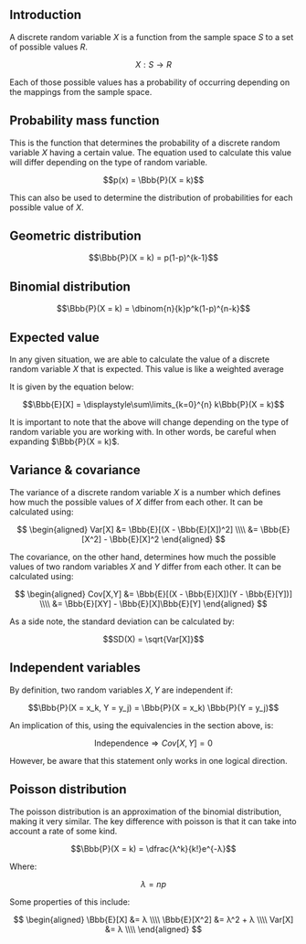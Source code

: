 ## Introduction

A discrete random variable $X$ is a function from the sample space $S$ to a set of possible values $R$.

$$X: S \rightarrow R$$

Each of those possible values has a probability of occurring depending on the mappings from the sample space.

<!-- For example... -->

## Probability mass function

This is the function that determines the probability of a discrete random variable $X$ having a certain value. The equation used to calculate this value will differ depending on the type of random variable.

$$p(x) = \Bbb{P}(X = k)$$

This can also be used to determine the distribution of probabilities for each possible value of $X$.

<!-- Insert graph here -->

## Geometric distribution

$$\Bbb{P}(X = k) = p(1-p)^{k-1}$$

## Binomial distribution

$$\Bbb{P}(X = k) = \dbinom{n}{k}p^k(1-p)^{n-k}$$

## Expected value

In any given situation, we are able to calculate the value of a discrete random variable $X$ that is expected. This value is like a weighted average

It is given by the equation below:

$$\Bbb{E}[X] = \displaystyle\sum\limits_{k=0}^{n} k\Bbb{P}(X = k)$$

It is important to note that the above will change depending on the type of random variable you are working with. In other words, be careful when expanding $\Bbb{P}(X = k)$.

<!-- ## Stirling’s approximation -->

<!-- ## Joint distribution

table stuff -->

## Variance & covariance

The variance of a discrete random variable $X$ is a number which defines how much the possible values of $X$ differ from each other. It can be calculated using:

$$
\begin{aligned}
Var[X] &= \Bbb{E}[(X - \Bbb{E}[X])^2] \\\\
&= \Bbb{E}[X^2] - \Bbb{E}[X]^2
\end{aligned}
$$

The covariance, on the other hand, determines how much the possible values of two random variables $X$ and $Y$ differ from each other. It can be calculated using:

$$
\begin{aligned}
Cov[X,Y] &= \Bbb{E}[(X - \Bbb{E}[X])(Y - \Bbb{E}[Y])] \\\\
&= \Bbb{E}[XY] - \Bbb{E}[X]\Bbb{E}[Y]
\end{aligned}
$$

As a side note, the standard deviation can be calculated by:

$$SD(X) = \sqrt{Var[X]}$$

## Independent variables

By definition, two random variables $X, Y$ are independent if:

$$\Bbb{P}(X = x_k, Y = y_j) = \Bbb{P}(X = x_k) \Bbb{P}(Y = y_j)$$

An implication of this, using the equivalencies in the section above, is:

$$\text{Independence} \Rightarrow Cov[X,Y] = 0$$

However, be aware that this statement only works in one logical direction.

## Poisson distribution

The poisson distribution is an approximation of the binomial distribution, making it very similar. The key difference with poisson is that it can take into account a rate of some kind.

$$\Bbb{P}(X = k) = \dfrac{λ^k}{k!}e^{-λ}$$

Where:

$$λ = np$$

Some properties of this include:

$$
\begin{aligned}
\Bbb{E}[X] &= λ \\\\
\Bbb{E}[X^2] &= λ^2 + λ \\\\
Var[X] &= λ \\\\
\end{aligned}
$$
